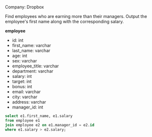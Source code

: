 Company: Dropbox

Find employees who are earning more than their managers. Output the employee's first name along with the corresponding salary.

**employee**
- id: int
- first_name: varchar
- last_name: varchar
- age: int
- sex: varchar
- employee_title: varchar
- department: varchar
- salary: int
- target: int
- bonus: int
- email: varchar
- city: varchar
- address: varchar
- manager_id: int

```sql
select e1.first_name, e1.salary
from employee e1
join employee e2 on e1.manager_id = e2.id 
where e1.salary > e2.salary;
```

